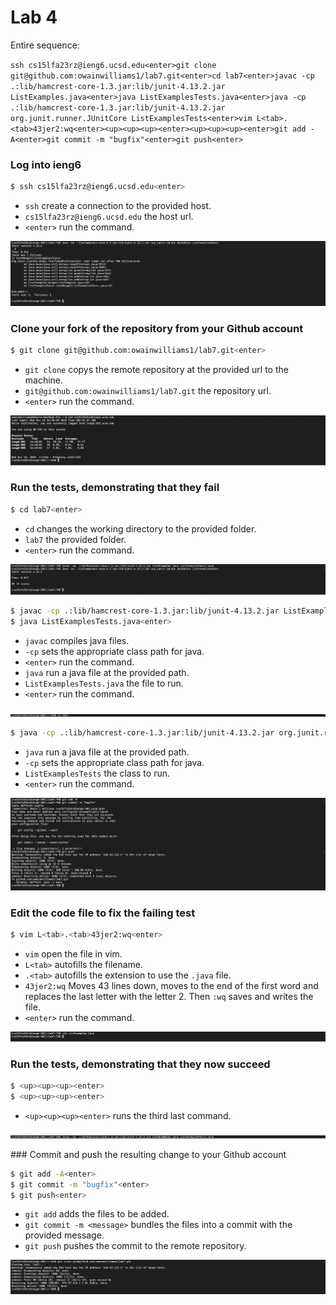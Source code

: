 # Lab 4

Entire sequence:

`
ssh cs15lfa23rz@ieng6.ucsd.edu<enter>git clone git@github.com:owainwilliams1/lab7.git<enter>cd lab7<enter>javac -cp .:lib/hamcrest-core-1.3.jar:lib/junit-4.13.2.jar ListExamples.java<enter>java ListExamplesTests.java<enter>java -cp .:lib/hamcrest-core-1.3.jar:lib/junit-4.13.2.jar org.junit.runner.JUnitCore ListExamplesTests<enter>vim L<tab>.<tab>43jer2:wq<enter><up><up><up><enter><up><up><up><enter>git add -A<enter>git commit -m "bugfix"<enter>git push<enter>
`

### Log into ieng6

```bash
$ ssh cs15lfa23rz@ieng6.ucsd.edu<enter>
```

- `ssh` create a connection to the provided host.
- `cs15lfa23rz@ieng6.ucsd.edu` the host url.
- `<enter>` run the command.

![Image](assets/Lab4-1.png)

### Clone your fork of the repository from your Github account

```bash
$ git clone git@github.com:owainwilliams1/lab7.git<enter>
```

- `git clone` copys the remote repository at the provided url to the machine.
- `git@github.com:owainwilliams1/lab7.git` the repository url.
- `<enter>` run the command.

![Image](assets/Lab4-2.png)

### Run the tests, demonstrating that they fail

```bash
$ cd lab7<enter>
```

- `cd` changes the working directory to the provided folder.
- `lab7` the provided folder.
- `<enter>` run the command.

![Image](assets/Lab4-3.png)

```bash
$ javac -cp .:lib/hamcrest-core-1.3.jar:lib/junit-4.13.2.jar ListExamples.java<enter>
$ java ListExamplesTests.java<enter>
```

- `javac` compiles java files.
- `-cp` sets the appropriate class path for java.
- `<enter>` run the command.
- `java` run a java file at the provided path.
- `ListExamplesTests.java` the file to run.
- `<enter>` run the command.

![Image](assets/Lab4-4.png)

```bash
$ java -cp .:lib/hamcrest-core-1.3.jar:lib/junit-4.13.2.jar org.junit.runner.JUnitCore ListExamplesTests<enter>
```

- `java` run a java file at the provided path.
- `-cp` sets the appropriate class path for java.
- `ListExamplesTests` the class to run.
- `<enter>` run the command.

![Image](assets/Lab4-5.png)

### Edit the code file to fix the failing test

```bash
$ vim L<tab>.<tab>43jer2:wq<enter>
```

- `vim` open the file in vim.
- `L<tab>` autofills the filename.
- `.<tab>` autofills the extension to use the `.java` file.
- `43jer2:wq` Moves 43 lines down, moves to the end of the first word and replaces the last letter with the letter 2. Then `:wq` saves and writes the file.
- `<enter>` run the command.

![Image](assets/Lab4-6.png)

### Run the tests, demonstrating that they now succeed

```bash
$ <up><up><up><enter>
$ <up><up><up><enter>
```

- `<up><up><up><enter>` runs the third last command.

![Image](assets/Lab4-7.png)

### Commit and push the resulting change to your Github account

```bash
$ git add -A<enter>
$ git commit -m "bugfix"<enter>
$ git push<enter>
```

- `git add` adds the files to be added.
- `git commit -m <message>` bundles the files into a commit with the provided message.
- `git push` pushes the commit to the remote repository.

![Image](assets/Lab4-8.png)
